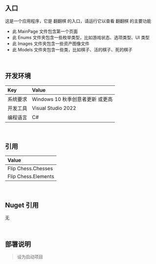## 入口
 
这是一个应用程序，它是 翻翻棋 的入口，请运行它以查看 翻翻棋 的主要功能
- 此 MainPage 文件包含第一个页面
- 此 Enums 文件夹包含一些枚举类型，比如游戏状态、选项类型、UI 类型
- 此 Images 文件夹包含一些资产图像文件
- 此 Models 文件夹包含一些类，比如棋子、活的棋子、死的棋子


<br/>

## 开发环境

|Key|Value|
|:-|:-|
|系统要求| Windows 10 秋季创意者更新 或更高|
|开发工具|Visual Studio 2022|
|编程语言|C#|


<br/>

## 引用

|Value|
|:-|
|Flip Chess.Chesses|
|Flip Chess.Elements|


<br/>

## Nuget 引用

无


<br/>

## 部署说明

> 设为启动项目